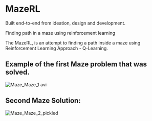 # MazeRL

Built end-to-end from ideation, design and development. 

Finding path in a maze using reinforcement learning

The MazeRL, is an attempt to finding a path inside a maze using Reinforcement Learning Approach - Q-Learning.

## Example of the first Maze problem that was solved.

![Maze_Maze_1 avi](https://user-images.githubusercontent.com/36999515/192349559-5b624d33-a912-4e08-ba35-576934915845.gif)

## Second Maze Solution:

![Maze_Maze_2_pickled](https://user-images.githubusercontent.com/36999515/192349785-32ec2c70-40e3-4b33-a938-8575fc9ae2ab.gif)
